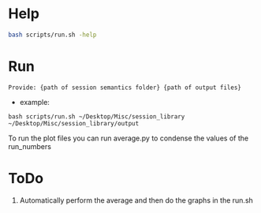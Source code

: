 # Help

```sh
bash scripts/run.sh -help
```

# Run

`Provide: {path of session semantics folder} {path of output files}`

- example:

```
bash scripts/run.sh ~/Desktop/Misc/session_library ~/Desktop/Misc/session_library/output
```

To run the plot files you can run average.py to condense the values of the run_numbers 

# ToDo

1. Automatically perform the average and then do the graphs in the run.sh
